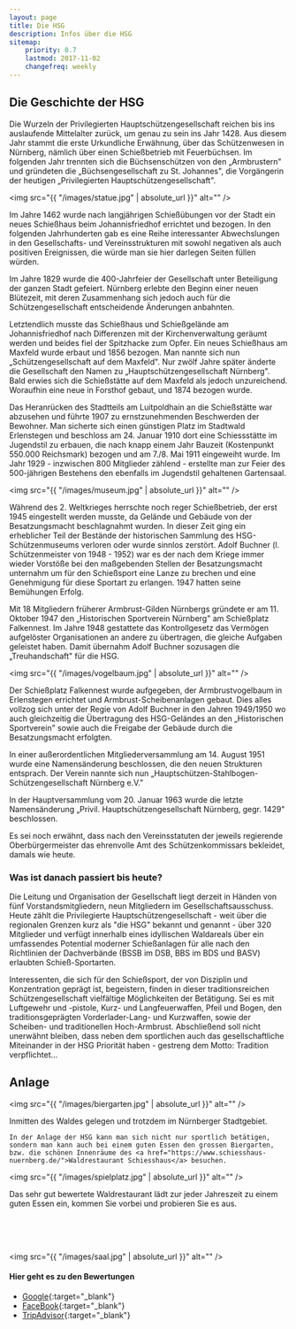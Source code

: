 ```yaml
---
layout: page
title: Die HSG
description: Infos über die HSG
sitemap:
    priority: 0.7
    lastmod: 2017-11-02
    changefreq: weekly
---
```

## Die Geschichte der HSG

Die Wurzeln der Privilegierten Hauptschützengesellschaft reichen bis ins auslaufende Mittelalter zurück, um genau zu sein ins Jahr 1428. Aus diesem Jahr stammt die erste Urkundliche Erwähnung, über das Schützenwesen in Nürnberg, nämlich über einen Schießbetrieb mit Feuerbüchsen. Im folgenden Jahr trennten sich die Büchsenschützen von den „Armbrustern" und gründeten die „Büchsengesellschaft zu St. Johannes", die Vorgängerin der heutigen „Privilegierten Hauptschützengesellschaft".

<span class="image right"><img src="{{ "/images/statue.jpg" | absolute_url }}" alt="" /></span>

Im Jahre 1462 wurde nach langjährigen Schießübungen vor der Stadt ein neues Schießhaus beim Johannisfriedhof errichtet und bezogen.
In den folgenden Jahrhunderten gab es eine Reihe interessanter Abwechslungen in den Gesellschafts- und Vereinsstrukturen mit sowohl negativen als auch positiven Ereignissen, die würde man sie hier darlegen Seiten füllen würden.

Im Jahre 1829 wurde die 400-Jahrfeier der Gesellschaft unter Beteiligung der ganzen Stadt gefeiert. Nürnberg erlebte den Beginn einer neuen Blütezeit, mit deren Zusammenhang sich jedoch auch für die Schützengesellschaft entscheidende Änderungen anbahnten.

Letztendlich musste das Schießhaus und Schießgelände am Johannisfriedhof nach Differenzen mit der Kirchenverwaltung geräumt werden und beides fiel der Spitzhacke zum Opfer. Ein neues Schießhaus am Maxfeld wurde erbaut und 1856 bezogen. Man nannte sich nun „Schützengesellschaft auf dem Maxfeld". Nur zwölf Jahre später änderte die Gesellschaft den Namen zu „Hauptschützengesellschaft Nürnberg". Bald erwies sich die Schießstätte auf dem Maxfeld als jedoch unzureichend. Woraufhin eine neue in Forsthof gebaut, und 1874 bezogen wurde.

Das Heranrücken des Stadtteils am Luitpoldhain an die Schießstätte war abzusehen und führte 1907 zu ernstzunehmenden Beschwerden der Bewohner. Man sicherte sich einen günstigen Platz im Stadtwald Erlenstegen und beschloss am 24. Januar 1910 dort eine Schiessstätte im Jugendstil zu erbauen, die nach knapp einem Jahr Bauzeit (Kostenpunkt 550.000 Reichsmark) bezogen und am 7./8. Mai 1911 eingeweiht wurde. Im Jahr 1929 - inzwischen 800 Mitglieder zählend - erstellte man zur Feier des 500-jährigen Bestehens den ebenfalls im Jugendstil gehaltenen Gartensaal.

<span class="image left"><img src="{{ "/images/museum.jpg" | absolute_url }}" alt="" /></span>

Während des 2. Weltkrieges herrschte noch reger Schießbetrieb, der erst 1945 eingestellt werden musste, da Gelände und Gebäude von der Besatzungsmacht beschlagnahmt wurden. In dieser Zeit ging ein erheblicher Teil der Bestände der historischen Sammlung des HSG-Schützenmuseums verloren oder wurde sinnlos zerstört.
Adolf Buchner (l. Schützenmeister von 1948 - 1952) war es der nach dem Kriege immer wieder Vorstöße bei den maßgebenden Stellen der Besatzungsmacht unternahm um für den Schießsport eine Lanze zu brechen und eine Genehmigung für diese Sportart zu erlangen. 1947 hatten seine Bemühungen Erfolg.

Mit 18 Mitgliedern früherer Armbrust-Gilden Nürnbergs gründete er am 11. Oktober 1947 den „Historischen Sportverein Nürnberg" am Schießplatz Falkennest. Im Jahre 1948 gestattete das Kontrollgesetz das Vermögen aufgelöster Organisationen an andere zu übertragen, die gleiche Aufgaben geleistet haben.
Damit übernahm Adolf Buchner sozusagen die „Treuhandschaft" für die HSG.

<span class="image left"><img src="{{ "/images/vogelbaum.jpg" | absolute_url }}" alt="" /></span>

Der Schießplatz Falkennest wurde aufgegeben, der Armbrustvogelbaum in Erlenstegen errichtet und Armbrust-Scheibenanlagen gebaut. Dies alles vollzog sich unter der Regie von Adolf Buchner in den Jahren 1949/1950 wo auch gleichzeitig die Übertragung des HSG-Geländes an den „Historischen Sportverein" sowie auch die Freigabe der Gebäude durch die Besatzungsmacht erfolgten.

In einer außerordentlichen Mitgliederversammlung am 14. August 1951 wurde eine Namensänderung beschlossen, die den neuen Strukturen entsprach. Der Verein nannte sich nun „Hauptschützen-Stahlbogen-Schützengesellschaft Nürnberg e.V."

In der Hauptversammlung vom 20. Januar 1963 wurde die letzte Namensänderung „Privil. Hauptschützengesellschaft Nürnberg, gegr. 1429" beschlossen.

Es sei noch erwähnt, dass nach den Vereinsstatuten der jeweils regierende Oberbürgermeister das ehrenvolle Amt des Schützenkommissars bekleidet, damals wie heute.
 

### Was ist danach passiert bis heute?

Die Leitung und Organisation der Gesellschaft liegt derzeit in Händen von fünf Vorstandsmitgliedern, neun Mitgliedern im Gesellschaftsausschuss.
Heute zählt die Privilegierte Hauptschützengesellschaft - weit über die regionalen Grenzen kurz als "die HSG" bekannt und genannt - über 320 Mitglieder und verfügt innerhalb eines idyllischen Waldareals über ein umfassendes Potential moderner Schießanlagen für alle nach den Richtlinien der Dachverbände (BSSB im DSB, BBS im BDS und BASV) erlaubten Schieß-Sportarten.

Interessenten, die sich für den Schießsport, der von Disziplin und Konzentration geprägt ist, begeistern, finden in dieser traditionsreichen Schützengesellschaft vielfältige Möglichkeiten der Betätigung. Sei es mit Luftgewehr und -pistole, Kurz- und Langfeuerwaffen, Pfeil und Bogen, den traditionsgeprägten Vorderlader-Lang- und Kurzwaffen, sowie der Scheiben- und traditionellen Hoch-Armbrust. 
Abschließend soll nicht unerwähnt bleiben, dass neben dem sportlichen auch das gesellschaftliche Miteinander in der HSG Priorität haben - gestreng dem Motto: Tradition verpflichtet...


## Anlage
<span class="image main"><img src="{{ "/images/biergarten.jpg" | absolute_url }}" alt="" /></span>
<div class="box">
  <p>
    Inmitten des Waldes gelegen und trotzdem im Nürnberger Stadtgebiet.

    In der Anlage der HSG kann man sich nicht nur sportlich betätigen, sondern man kann auch bei einem guten Essen den grossen Biergarten, bzw. die schönen Innenräume des <a href="https://www.schiesshaus-nuernberg.de/">Waldrestaurant Schiesshaus</a> besuchen.
  </p>
</div>

<span class="image left"><img src="{{ "/images/spielplatz.jpg" | absolute_url }}" alt="" /></span>

Das sehr gut bewertete Waldrestaurant lädt zur jeder Jahreszeit zu einem guten Essen ein, kommen Sie vorbei und probieren Sie es aus.

<br>
<br>
<br>

<span class="image right"><img src="{{ "/images/saal.jpg" | absolute_url }}" alt="" /></span>

#### Hier geht es zu den Bewertungen

* [Google](https://goo.gl/maps/dmmoGNa7nq42){:target="_blank"}
* [FaceBook](https://www.facebook.com/pages/Restaurant-Schie%C3%9Fhaus/100681116666057){:target="_blank"}
* [TripAdvisor](https://www.tripadvisor.de/Restaurant_Review-g187310-d4560836-Reviews-Waldrestaurant_Schiesshaus-Nuremberg_Middle_Franconia_Franconia_Bavaria.html?m=19905){:target="_blank"}
